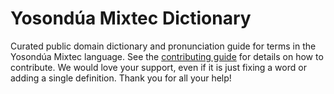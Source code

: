 
# Yosondúa Mixtec Dictionary

Curated public domain dictionary and pronunciation guide for terms in the Yosondúa Mixtec language. See the [contributing guide](https://github.com/drumworkteam/term/blob/make/.github/contributing.md) for details on how to contribute. We would love your support, even if it is just fixing a word or adding a single definition. Thank you for all your help!